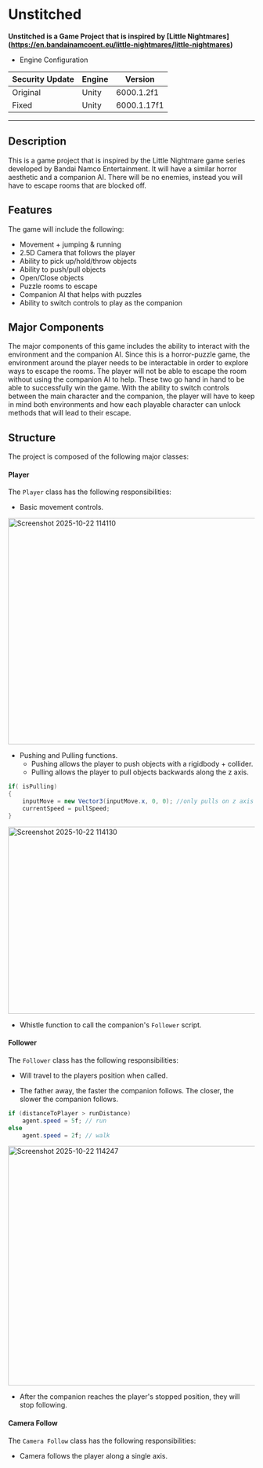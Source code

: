 # Unstitched

__Unstitched is a Game Project that is inspired by [Little Nightmares] (https://en.bandainamcoent.eu/little-nightmares/little-nightmares)__

* Engine Configuration

|Security Update|Engine|Version|
|--------|------|-------|
|Original|Unity|6000.1.2f1|
|Fixed|Unity|6000.1.17f1|

-------

## Description

This is a game project that is inspired by the Little Nightmare game series developed by Bandai Namco Entertainment. It will have a similar horror aesthetic and a companion AI. There will be no enemies, instead you will have to escape rooms that are blocked off.

## Features
The game will include the following:

* Movement + jumping & running
* 2.5D Camera that follows the player
* Ability to pick up/hold/throw objects
* Ability to push/pull objects
* Open/Close objects
* Puzzle rooms to escape
* Companion AI that helps with puzzles
* Ability to switch controls to play as the companion

## Major Components

The major components of this game includes the ability to interact with the environment and the companion AI. Since this is a horror-puzzle game, the environment around the player needs to be interactable in order to explore ways to escape the rooms. The player will not be able to escape the room without using the companion AI to help. These two go hand in hand to be able to successfully win the game. With the ability to switch controls between the main character and the companion, the player will have to keep in mind both environments and how each playable character can unlock methods that will lead to their escape. 

## Structure

The project is composed of the following major classes:

#### Player

The ```Player``` class has the following responsibilities:

* Basic movement controls.

<img width="673" height="461" alt="Screenshot 2025-10-22 114110" src="https://github.com/user-attachments/assets/02e5a871-6c8a-4619-a696-bc0d4e528a64" />

* Pushing and Pulling functions.
  * Pushing allows the player to push objects with a rigidbody + collider.
  * Pulling allows the player to pull objects backwards along the z axis.
```csharp
if( isPulling)
{
    inputMove = new Vector3(inputMove.x, 0, 0); //only pulls on z axis
    currentSpeed = pullSpeed;
}
```

<img width="559" height="381" alt="Screenshot 2025-10-22 114130" src="https://github.com/user-attachments/assets/6061ebf7-216a-4049-a1ed-bb964da9021b" />

* Whistle function to call the companion's ```Follower``` script.

#### Follower

The ```Follower``` class has the following responsibilities:

* Will travel to the players position when called.

* The father away, the faster the companion follows. The closer, the slower the companion follows.
```csharp
if (distanceToPlayer > runDistance)
    agent.speed = 5f; // run
else
    agent.speed = 2f; // walk
```

<img width="674" height="488" alt="Screenshot 2025-10-22 114247" src="https://github.com/user-attachments/assets/2e0d978d-f136-4f62-9d5d-79a273f4151b" />

* After the companion reaches the player's stopped position, they will stop following.

#### Camera Follow

The ```Camera Follow``` class has the following responsibilities:

* Camera follows the player along a single axis.

